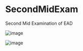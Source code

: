 # SecondMidExam
Second Mid Examination of EAD

![image](https://user-images.githubusercontent.com/67913637/170028891-f0874902-34a6-4222-a0a0-a9ea635a1acd.png)

![image](https://user-images.githubusercontent.com/67913637/170028917-c62db635-e434-4a4b-8bd6-fb58376717fc.png)
